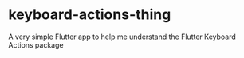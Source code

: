 # keyboard-actions-thing
A very simple Flutter app to help me understand the Flutter Keyboard Actions package

